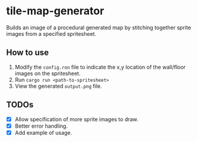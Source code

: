# tile-map-generator

Builds an image of a procedural generated map by stitching together sprite images from a specified spritesheet.

## How to use
1. Modify the `config.ron` file to indicate the x,y location of the wall/floor images on the spritesheet.
2. Run `cargo run <path-to-spritesheet>`
3. View the generated `output.png` file.

## TODOs
- [x] Allow specification of more sprite images to draw.
- [x] Better error handling.
- [x] Add example of usage.
